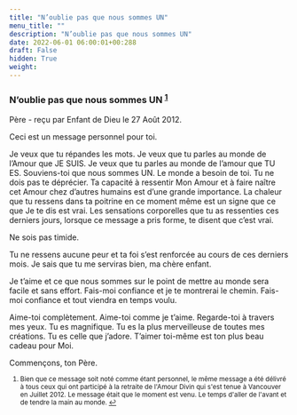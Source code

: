 ```yaml
---
title: "N’oublie pas que nous sommes UN"
menu_title: ""
description: "N’oublie pas que nous sommes UN"
date: 2022-06-01 06:00:01+00:288
draft: False
hidden: True
weight:
---
```

### N’oublie pas que nous sommes UN <sup id="a1">[1](#f1)</sup>

Père - reçu par Enfant de Dieu le 27 Août 2012.

Ceci est un message personnel pour toi.

Je veux que tu répandes les mots. Je veux que tu parles au monde de l’Amour que JE SUIS. Je veux que tu parles au monde de l’amour que TU ES. Souviens-toi que nous sommes UN. Le monde a besoin de toi. Tu ne dois pas te déprécier. Ta capacité à ressentir Mon Amour et à faire naître cet Amour chez d’autres humains est d’une grande importance. La chaleur que tu ressens dans ta poitrine en ce moment même est un signe que ce que Je te dis est vrai. Les sensations corporelles que tu as ressenties ces derniers jours, lorsque ce message a pris forme, te disent que c’est vrai.

Ne sois pas timide.

Tu ne ressens aucune peur et ta foi s’est renforcée au cours de ces derniers mois. Je sais que tu me serviras bien, ma chère enfant.

Je t’aime et ce que nous sommes sur le point de mettre au monde sera facile et sans effort. Fais-moi confiance et je te montrerai le chemin. Fais-moi confiance et tout viendra en temps voulu.

Aime-toi complètement. Aime-toi comme je t’aime. Regarde-toi à travers mes yeux. Tu es magnifique. Tu es la plus merveilleuse de toutes mes créations. Tu es celle que j’adore. T’aimer toi-même est ton plus beau cadeau pour Moi.

Commençons, ton Père.
<small>

1. <large id="f1"> Bien que ce message soit noté comme étant personnel, le même message a été délivré à tous ceux qui ont participé à la retraite de l'Amour Divin  qui s'est tenue à Vancouver en Juillet 2012. Le message était que le moment est venu. Le temps d'aller de l'avant et de tendre la main au monde. [↩](#a1)
